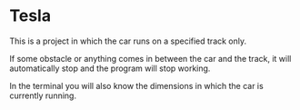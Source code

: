 # Tesla

This is a project in which the car runs on a specified track only.

If some obstacle or anything comes in between the car and the track, it will automatically stop and the program will stop working. 

In the terminal you will also know the dimensions in which the car is currently running.
